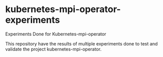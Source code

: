 # kubernetes-mpi-operator-experiments
Experiments Done for Kubernetes-mpi-operator

This repository have the results of multiple experiments done to test and validate the project kubernetes-mpi-operator.
